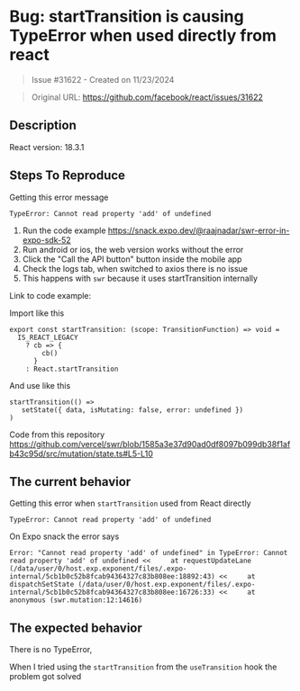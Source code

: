 # Bug: startTransition is causing TypeError when used directly from react

> Issue #31622 - Created on 11/23/2024

> Original URL: https://github.com/facebook/react/issues/31622

## Description

<!--
  Please provide a clear and concise description of what the bug is. Include
  screenshots if needed. Please test using the latest version of the relevant
  React packages to make sure your issue has not already been fixed.
-->

React version: 18.3.1

## Steps To Reproduce

Getting this error message

`TypeError: Cannot read property 'add' of undefined`

1. Run the code example https://snack.expo.dev/@raajnadar/swr-error-in-expo-sdk-52
2. Run android or ios, the web version works without the error
3. Click the "Call the API button" button inside the mobile app
4. Check the logs tab, when switched to axios there is no issue
5. This happens with `swr` because it uses startTransition internally

<!--
  Your bug will get fixed much faster if we can run your code and it doesn't
  have dependencies other than React. Issues without reproduction steps or
  code examples may be immediately closed as not actionable.
-->

Link to code example:

Import like this

```
export const startTransition: (scope: TransitionFunction) => void =
  IS_REACT_LEGACY
    ? cb => {
        cb()
      }
    : React.startTransition
```
And use like this

```
startTransition(() =>
   setState({ data, isMutating: false, error: undefined })
)
```

Code from this repository https://github.com/vercel/swr/blob/1585a3e37d90ad0df8097b099db38f1afb43c95d/src/mutation/state.ts#L5-L10

<!--
  Please provide a CodeSandbox (https://codesandbox.io/s/new), a link to a
  repository on GitHub, or provide a minimal code example that reproduces the
  problem. You may provide a screenshot of the application if you think it is
  relevant to your bug report. Here are some tips for providing a minimal
  example: https://stackoverflow.com/help/mcve.
-->

## The current behavior

Getting this error when `startTransition` used from React directly

`TypeError: Cannot read property 'add' of undefined`

On Expo snack the error says

`Error: "Cannot read property 'add' of undefined" in TypeError: Cannot read property 'add' of undefined <<     at requestUpdateLane (/data/user/0/host.exp.exponent/files/.expo-internal/5cb1b0c52b8fcab94364327c83b808ee:18892:43) <<     at dispatchSetState (/data/user/0/host.exp.exponent/files/.expo-internal/5cb1b0c52b8fcab94364327c83b808ee:16726:33) <<     at anonymous (swr.mutation:12:14616)`

## The expected behavior

There is no TypeError,

When I tried using the `startTransition` from the `useTransition` hook the problem got solved
